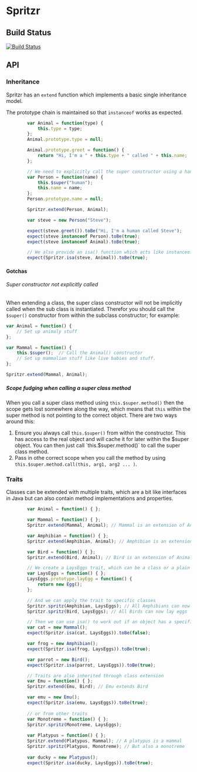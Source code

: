 # Spritzr
## Build Status
[![Build Status](https://travis-ci.org/ashward/spritzr.svg?branch=master)](https://travis-ci.org/ashward/spritzr)
## API
### Inheritance
Spritzr has an `extend` function which implements a basic single inheritance model.

The prototype chain is maintained so that `instanceof` works as expected.

```js
		var Animal = function(type) {
			this.type = type;
		};
		Animal.prototype.type = null;

		Animal.prototype.greet = function() {
			return "Hi, I'm a " + this.type + " called " + this.name;
		};

		// We need to explicitly call the super constructor using a handy $super property.
		var Person = function(name) {
			this.$super("human");
			this.name = name;
		};
		Person.prototype.name = null;

		Spritzr.extend(Person, Animal);

		var steve = new Person("Steve");

		expect(steve.greet()).toBe("Hi, I'm a human called Steve");
		expect(steve instanceof Person).toBe(true);
		expect(steve instanceof Animal).toBe(true);

		// We also provide an isa() function which acts like instanceof
		expect(Spritzr.isa(steve, Animal)).toBe(true);
```

#### Gotchas

###### Super constructor not explicitly called
When extending a class, the super class constructor will not be implicitly called when the sub class is instantiated. Therefor you should call the `$super()` constructor from within the subclass constructor; for example:

```js
var Animal = function() {
	// Set up animaly stuff
};

var Mammal = function() {
	this.$super();	// Call the Animal() constructor
	// Set up mammalian stuff like live babies and stuff.
};

Spritzr.extend(Mammal, Animal);
```

##### Scope fudging when calling a super class method
When you call a super class method using `this.$super.method()` then the scope gets lost somewhere along the way, which means that `this` within the super method is not pointing to the correct object. There are two ways around this:

1. Ensure you always call `this.$super()` from within the constructor. This has access to the real object and will cache it for later within the $super object. You can then just call `this.$super.method()` to call the super class method.
2. Pass in othe correct scope when you call the method by using `this.$super.method.call(this, arg1, arg2 ... )`. 

### Traits
Classes can be extended with multiple traits, which are a bit like interfaces in Java but can also contain method implementations and properties.

```js
		var Animal = function() { };

		var Mammal = function() { };
		Spritzr.extend(Mammal, Animal); // Mammal is an extension of Animal

		var Amphibian = function() { };
		Spritzr.extend(Amphibian, Animal); // Amphibian is an extension of Animal

		var Bird = function() { };
		Spritzr.extend(Bird, Animal); // Bird is an extension of Animal

		// We create a LaysEggs trait, which can be a class or a plain old object
		var LaysEggs = function() { };
		LaysEggs.prototype.layEgg = function() {
			return new Egg();
		};

		// And we can apply the trait to specific classes
		Spritzr.spritz(Amphibian, LaysEggs); // All Amphibians can now lay eggs
		Spritzr.spritz(Bird, LaysEggs); // All Birds can now lay eggs

		// Then we can use isa() to work out if an object has a specific trait
		var cat = new Mammal();
		expect(Spritzr.isa(cat, LaysEggs)).toBe(false);

		var frog = new Amphibian();
		expect(Spritzr.isa(frog, LaysEggs)).toBe(true);

		var parrot = new Bird();
		expect(Spritzr.isa(parrot, LaysEggs)).toBe(true);

		// Traits are also inherited through class extension
		var Emu = function() { };
		Spritzr.extend(Emu, Bird); // Emu extends Bird

		var emu = new Emu();
		expect(Spritzr.isa(emu, LaysEggs)).toBe(true);
		
		// or from other traits
		var Monotreme = function() { };
		Spritzr.spritz(Monotreme, LaysEggs);
		
		var Platypus = function() { };
		Spritzr.extend(Platypus, Mammal); // A platypus is a mammal
		Spritzr.spritz(Platypus, Monotreme); // But also a monotreme
		
		var ducky = new Platypus();
		expect(Spritzr.isa(ducky, LaysEggs)).toBe(true);
```
